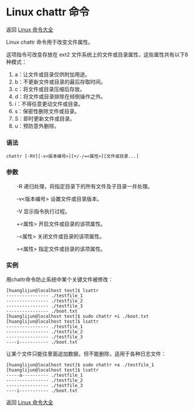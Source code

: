 # Linux chattr 命令

返回 [Linux 命令大全](https://ahuang007.github.com/Linux-Command)

Linux chattr 命令用于改变文件属性。

这项指令可改变存放在 ext2 文件系统上的文件或目录属性，这些属性共有以下8种模式：

1. a：让文件或目录仅供附加用途。
2. b：不更新文件或目录的最后存取时间。
3. c：将文件或目录压缩后存放。
4. d：将文件或目录排除在倾倒操作之外。
5. i：不得任意更动文件或目录。
6. s：保密性删除文件或目录。
7. S：即时更新文件或目录。
8. u：预防意外删除。

### 语法

```
chattr [-RV][-v<版本编号>][+/-/=<属性>][文件或目录...]
```

### 参数

　　-R 递归处理，将指定目录下的所有文件及子目录一并处理。

　　-v<版本编号> 设置文件或目录版本。

　　-V 显示指令执行过程。

　　+<属性> 开启文件或目录的该项属性。

　　-<属性> 关闭文件或目录的该项属性。

　　=<属性> 指定文件或目录的该项属性。

### 实例

用chattr命令防止系统中某个关键文件被修改：

```
[huanglijun@localhost test]$ lsattr
---------------- ./testfile_1
---------------- ./testfile_2
---------------- ./testfile_3
---------------- ./boot.txt
[huanglijun@localhost test]$ sudo chattr +i ./boot.txt
[huanglijun@localhost test]$ lsattr
---------------- ./testfile_1
---------------- ./testfile_2
---------------- ./testfile_3
----i----------- ./boot.txt
```

让某个文件只能往里面追加数据，但不能删除，适用于各种日志文件：

```
[huanglijun@localhost test]$ sudo chattr +a ./testfile_1
[huanglijun@localhost test]$ lsattr
-----a---------- ./testfile_1
---------------- ./testfile_2
---------------- ./testfile_3
----i----------- ./boot.txt
```

返回 [Linux 命令大全](https://ahuang007.github.com/Linux-Command)